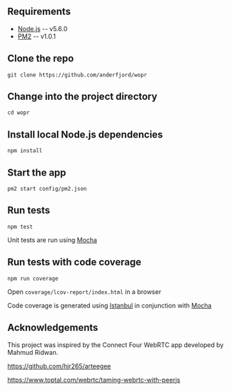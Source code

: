 
## Requirements
* [Node.js](http://nodejs.org/) -- v5.6.0
* [PM2](http://pm2.keymetrics.io/) -- v1.0.1

## Clone the repo
`git clone https://github.com/anderfjord/wopr`

## Change into the project directory
`cd wopr`

## Install local Node.js dependencies
`npm install`

## Start the app
`pm2 start config/pm2.json`

## Run tests
`npm test`

Unit tests are run using [Mocha](https://mochajs.org/)

## Run tests with code coverage
`npm run coverage`

Open `coverage/lcov-report/index.html` in a browser

Code coverage is generated using [Istanbul](https://www.npmjs.com/package/istanbul) in conjunction with [Mocha](https://mochajs.org/)

## Acknowledgements
This project was inspired by the Connect Four WebRTC app developed by Mahmud Ridwan.

https://github.com/hjr265/arteegee

https://www.toptal.com/webrtc/taming-webrtc-with-peerjs